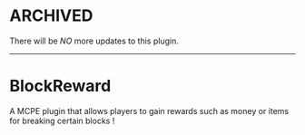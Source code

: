# ARCHIVED
There will be *NO* more updates to this plugin.

---

# BlockReward
A MCPE plugin that allows players to gain rewards such as money or items for breaking certain blocks !
